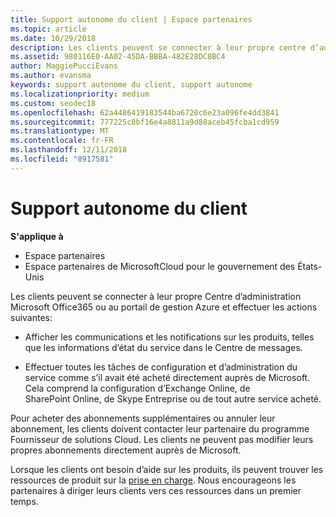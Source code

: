 ```yaml
---
title: Support autonome du client | Espace partenaires
ms.topic: article
ms.date: 10/29/2018
description: Les clients peuvent se connecter à leur propre centre d’administration Microsoft Office 365 ou portail de gestion Azure et gérer leurs propres comptes. Pour acheter des abonnements supplémentaires ou annuler leur abonnement, les clients doivent contacter leur partenaire du programme Fournisseur de solutions Cloud.
ms.assetid: 980116E0-AA02-45DA-BBBA-482E28DC8BC4
author: MaggiePucciEvans
ms.author: evansma
keywords: support autonome du client, support autonome
ms.localizationpriority: medium
ms.custom: seodec18
ms.openlocfilehash: 62a4486419183544ba6720c6e23a096fe4dd3841
ms.sourcegitcommit: 777225c8bf16e4a8811a9d88aceb45fcba1cd959
ms.translationtype: MT
ms.contentlocale: fr-FR
ms.lasthandoff: 12/11/2018
ms.locfileid: "8917581"
---
```

# <a name="customer-self-support"></a>Support autonome du client

**S'applique à**

-  Espace partenaires
-  Espace partenaires de MicrosoftCloud pour le gouvernement des États-Unis


Les clients peuvent se connecter à leur propre Centre d’administration Microsoft Office365 ou au portail de gestion Azure et effectuer les actions suivantes:

-   Afficher les communications et les notifications sur les produits, telles que les informations d’état du service dans le Centre de messages.

-   Effectuer toutes les tâches de configuration et d’administration du service comme s’il avait été acheté directement auprès de Microsoft. Cela comprend la configuration d’Exchange&nbsp;Online, de SharePoint&nbsp;Online, de Skype&nbsp;Entreprise ou de tout autre service acheté.

Pour acheter des abonnements supplémentaires ou annuler leur abonnement, les clients doivent contacter leur partenaire du programme Fournisseur de solutions Cloud. Les clients ne peuvent pas modifier leurs propres abonnements directement auprès de Microsoft.

Lorsque les clients ont besoin d’aide sur les produits, ils peuvent trouver les ressources de produit sur la [prise en charge](https://partnercenter.microsoft.com/partner/support). Nous encourageons les partenaires à diriger leurs clients vers ces ressources dans un premier temps.

 

 



